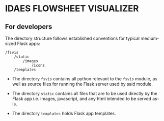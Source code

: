 # IDAES FLOWSHEET VISUALIZER

## For developers
The directory structure follows established conventions for typical medium-sized Flask apps:

````
/fsvis
    /static
        /images
            /icons
    /templates
````

 - The directory `fsvis` contains all python relevant to the `fsvis` module, as well
as source files for running the Flask server used by said module.
 
 - The directory `static` contains all files that are to be used directly by the Flask app
i.e. images, javascript, and any html intended to be served as-is.

 - The directory `templates` holds Flask app templates.
